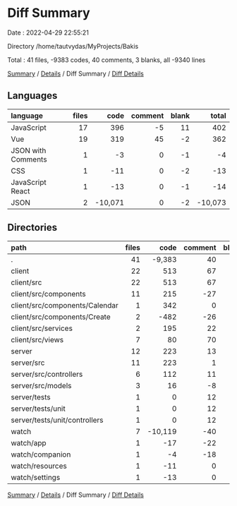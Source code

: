 # Diff Summary

Date : 2022-04-29 22:55:21

Directory /home/tautvydas/MyProjects/Bakis

Total : 41 files,  -9383 codes, 40 comments, 3 blanks, all -9340 lines

[Summary](results.md) / [Details](details.md) / Diff Summary / [Diff Details](diff-details.md)

## Languages
| language | files | code | comment | blank | total |
| :--- | ---: | ---: | ---: | ---: | ---: |
| JavaScript | 17 | 396 | -5 | 11 | 402 |
| Vue | 19 | 319 | 45 | -2 | 362 |
| JSON with Comments | 1 | -3 | 0 | -1 | -4 |
| CSS | 1 | -11 | 0 | -2 | -13 |
| JavaScript React | 1 | -13 | 0 | -1 | -14 |
| JSON | 2 | -10,071 | 0 | -2 | -10,073 |

## Directories
| path | files | code | comment | blank | total |
| :--- | ---: | ---: | ---: | ---: | ---: |
| . | 41 | -9,383 | 40 | 3 | -9,340 |
| client | 22 | 513 | 67 | 21 | 601 |
| client/src | 22 | 513 | 67 | 21 | 601 |
| client/src/components | 11 | 215 | -27 | -2 | 186 |
| client/src/components/Calendar | 1 | 342 | 0 | 1 | 343 |
| client/src/components/Create | 2 | -482 | -26 | -7 | -515 |
| client/src/services | 2 | 195 | 22 | 23 | 240 |
| client/src/views | 7 | 80 | 70 | 0 | 150 |
| server | 12 | 223 | 13 | 6 | 242 |
| server/src | 11 | 223 | 1 | 4 | 228 |
| server/src/controllers | 6 | 112 | 11 | -2 | 121 |
| server/src/models | 3 | 16 | -8 | 0 | 8 |
| server/tests | 1 | 0 | 12 | 2 | 14 |
| server/tests/unit | 1 | 0 | 12 | 2 | 14 |
| server/tests/unit/controllers | 1 | 0 | 12 | 2 | 14 |
| watch | 7 | -10,119 | -40 | -24 | -10,183 |
| watch/app | 1 | -17 | -22 | -9 | -48 |
| watch/companion | 1 | -4 | -18 | -9 | -31 |
| watch/resources | 1 | -11 | 0 | -2 | -13 |
| watch/settings | 1 | -13 | 0 | -1 | -14 |

[Summary](results.md) / [Details](details.md) / Diff Summary / [Diff Details](diff-details.md)